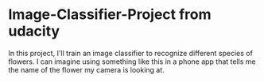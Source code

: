 # Image-Classifier-Project from udacity
In this project, I'll train an image classifier to recognize different species of flowers. I can imagine using something like this in a phone app that tells me the name of the flower my camera is looking at. 
